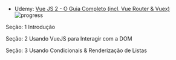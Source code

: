 - Udemy: [Vue JS 2 - O Guia Completo (incl. Vue Router & Vuex)](https://www.udemy.com/vue-js-completo)  ![progress](http://progressed.io/bar/18?title=completed "progress")

Seção: 1
Introdução

Seção: 2
Usando VueJS para Interagir com a DOM

Seção: 3
Usando Condicionais & Renderização de Listas